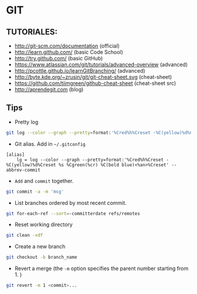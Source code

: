GIT
===

TUTORIALES:
-----------

* http://git-scm.com/documentation (official)
* http://learn.github.com/ (basic Code School)
* http://try.github.com/ (basic GitHub)
* https://www.atlassian.com/git/tutorials/advanced-overview (advanced)
* http://pcottle.github.io/learnGitBranching/ (advanced)
* http://byte.kde.org/~zrusin/git/git-cheat-sheet.svg (cheat-sheet)
* https://github.com/tiimgreen/github-cheat-sheet (cheat-sheet src)
* http://aprendegit.com (blog)


Tips
----
* Pretty log
```sh
git log --color --graph --pretty=format:'%Cred%h%Creset -%C(yellow)%d%Creset %s %Cgreen(%cr) %C(bold blue)<%an>%Creset' --abbrev-commit
```

* Git alias. Add in `~/.gitconfig`
```
[alias]
    lg = log --color --graph --pretty=format:'%Cred%h%Creset -%C(yellow)%d%Creset %s %Cgreen(%cr) %C(bold blue)<%an>%Creset' --abbrev-commit
```

 * `Add` and `commit` together.
```sh
git commit -a -m 'msg'
```

 * List branches ordered by most recent commit.
```sh
git for-each-ref --sort=-committerdate refs/remotes
```

 * Reset working directory
```sh
git clean -xdf
```

 * Create a new branch
```sh
git checkout -b branch_name
```

 * Revert a merge (the `-m` option specifies the parent number starting from 1. )
```sh
git revert -m 1 <commit>...
```

